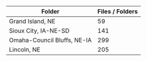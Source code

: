 | Folder                      |   Files / Folders |
|-----------------------------|-------------------|
| Grand Island, NE            |                59 |
| Sioux City, IA-NE-SD        |               141 |
| Omaha-Council Bluffs, NE-IA |               299 |
| Lincoln, NE                 |               205 |